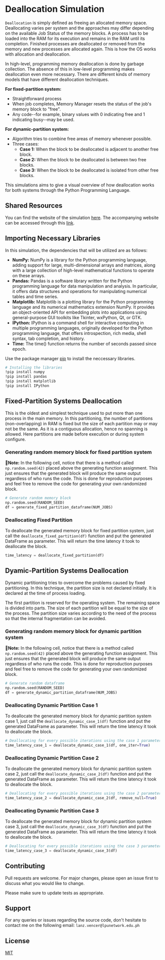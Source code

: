 # Deallocation Simulation

`Deallocation` is simply defined as freeing an allocated memory space. Deallocating varies per system and the approaches may differ depending on the available Job Status of the memory blocks. A process has to be loaded into the RAM for its execution and remains in the RAM until its completion. Finished processes are deallocated or removed from the memory and new processes are allocated again. This is how the OS works with allocation and deallocation.

In high-level, programming memory deallocation is done by garbage collection. The absence of this in low-level programming makes deallocation even more necessary. There are different kinds of memory models that have different deallocation techniques.

**For fixed-partition system:**
* Straightforward process
* When job completes, Memory Manager resets the status of the job's memory block to "free".
* Any code--for example, binary values with 0 indicating free and 1 indicating busy--may be used.

**For dynamic-partition system:**
* Algorithm tries to combine free areas of memory whenever possible.
* Three cases:
  * **Case 1:** When the block to be deallocated is adjacent to another free block.
  * **Case 2:** When the block to be deallocated is between two free blocks.
  * **Case 3:** When the block to be deallocated is isolated from other free blocks.  


This simulations aims to give a visual overview of how deallocation works for both systems through the Python Programming Language.

## Shared Resources
You can find the website of the simulation [here](https://vincevence-deallocation-simulation-web-app-k9jw7d.streamlitapp.com/). The accompanying website can be accessed through this [link](https://colab.research.google.com/drive/1uVqW8jmV1NY3yie23zOd5iDJL9NSbbyy?usp=sharing).

## Importing Necessary Libraries
In this simulation, the dependencies that will be utilized are as follows:

* **NumPy:** NumPy is a library for the Python programming language, adding support for large, multi-dimensional arrays and matrices, along with a large collection of high-level mathematical functions to operate on these arrays.
* **Pandas:** Pandas is a software library written for the Python programming language for data manipulation and analysis. In particular, it offers data structures and operations for manipulating numerical tables and time series.
* **Matplotlib:** Matplotlib is a plotting library for the Python programming language and its numerical mathematics extension NumPy. It provides an object-oriented API for embedding plots into applications using general-purpose GUI toolkits like Tkinter, wxPython, Qt, or GTK.
* **IPython:** IPython is a command shell for interactive computing in multiple programming languages, originally developed for the Python programming language, that offers introspection, rich media, shell syntax, tab completion, and history. 
* **Time:** The time() function returns the number of seconds passed since epoch.

Use the package manager [pip](https://pip.pypa.io/en/stable/) to install the neccessary libraries.

```bash
# Installing the libraries
!pip install numpy
!pip install pandas
!pip install matplotlib
!pip install IPython
```

## Fixed-Partition Systems Deallocation
This is the oldest and simplest technique used to put more than one process in the main memory. In this partitioning, the number of partitions (non-overlapping) in RAM is fixed but the size of each partition may or may not be the same. As it is a contiguous allocation, hence no spanning is allowed. Here partitions are made before execution or during system configure. 

### Generating random memory block for fixed partition system

**📝Note:** In the following cell, notice that there is a method called `np.random.seed(42)` placed above the generating function assignment. This just ensures that the generated block will produce the same output regardless of who runs the code. This is done for reproduction purposes and feel free to remove the code for generating your own randomized block.

```python
# Generate random memory block
np.random.seed(RANDOM_SEED)
df = generate_fixed_partition_dataframe(NUM_JOBS)
```
### Deallocating Fixed Partition
To deallocate the generated memory block for fixed partition system, just call the `deallocate_fixed_partition(df)` function and put the generated DataFrame as parameter. This will return the time latency it took to deallocate the block.

```python
time_latency = deallocate_fixed_partition(df)
```

## Dyamic-Partition Systems Deallocation

Dynamic partitioning tries to overcome the problems caused by fixed partitioning. In this technique, the partition size is not declared initially. It is declared at the time of process loading.

The first partition is reserved for the operating system. The remaining space is divided into parts. The size of each partition will be equal to the size of the process. The partition size varies according to the need of the process so that the internal fragmentation can be avoided.

### Generating random memory block for dynamic partition system

**📝Note:** In the following cell, notice that there is a method called `np.random.seed(42)` placed above the generating function assignment. This just ensures that the generated block will produce the same output regardless of who runs the code. This is done for reproduction purposes and feel free to remove the code for generating your own randomized block.

```python
# Generate random dataframe
np.random.seed(RANDOM_SEED)
df = generate_dynamic_partition_dataframe(NUM_JOBS)
```

### Deallocating Dynamic Partition Case 1
To deallocate the generated memory block for dynamic partition system case 1, just call the `deallocate_dynamic_case_1(df)` function and put the generated DataFrame as parameter. This will return the time latency it took to deallocate the block.

```python
# Deallocating for every possible iterations using the case 1 parameters
time_latency_case_1 = deallocate_dynamic_case_1(df, one_iter=True)
```
### Deallocating Dynamic Partition Case 2
To deallocate the generated memory block for dynamic partition system case 2, just call the `deallocate_dynamic_case_2(df)` function and put the generated DataFrame as parameter. This will return the time latency it took to deallocate the block.

```python
# Deallocating for every possible iterations using the case 2 parameters
time_latency_case_2 = deallocate_dynamic_case_2(df, remove_null=True)
```

### Deallocating Dynamic Partition Case 3
To deallocate the generated memory block for dynamic partition system case 3, just call the `deallocate_dynamic_case_3(df)` function and put the generated DataFrame as parameter. This will return the time latency it took to deallocate the block.

```python
# Deallocating for every possible iterations using the case 3 parameters
time_latency_case_3 = deallocate_dynamic_case_3(df)
```


## Contributing
Pull requests are welcome. For major changes, please open an issue first to discuss what you would like to change.

Please make sure to update tests as appropriate.

## Support
For any queries or issues regarding the source code, don't hesitate to contact me on the following email: `lanz.vencer@lpunetwork.edu.ph`

## License
[MIT](https://choosealicense.com/licenses/mit/)